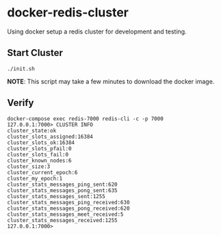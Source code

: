 # docker-redis-cluster
Using docker setup a redis cluster for development and testing.

## Start Cluster

```
./init.sh
```

**NOTE**: This script may take a few minutes to download the docker image.

## Verify

```shell
docker-compose exec redis-7000 redis-cli -c -p 7000
127.0.0.1:7000> CLUSTER INFO
cluster_state:ok
cluster_slots_assigned:16384
cluster_slots_ok:16384
cluster_slots_pfail:0
cluster_slots_fail:0
cluster_known_nodes:6
cluster_size:3
cluster_current_epoch:6
cluster_my_epoch:1
cluster_stats_messages_ping_sent:620
cluster_stats_messages_pong_sent:635
cluster_stats_messages_sent:1255
cluster_stats_messages_ping_received:630
cluster_stats_messages_pong_received:620
cluster_stats_messages_meet_received:5
cluster_stats_messages_received:1255
127.0.0.1:7000>
```
